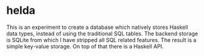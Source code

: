 # helda
This is an experiment to create a database which natively stores Haskell data types, instead of 
using the traditional SQL tables. The backend storage is SQLite from which I have stripped
all SQL related features. The result is a simple key-value storage. On top of that there
is a Haskell API.

